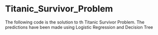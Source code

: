 # Titanic_Survivor_Problem
The following code is the solution to th Titanic Survivor Problem. The predictions have been made using Logistic Regression and Decision Tree

